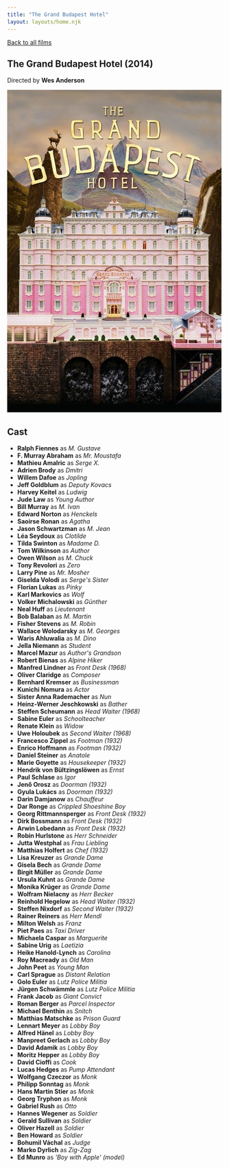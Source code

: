 ```yaml
---
title: "The Grand Budapest Hotel"
layout: layouts/home.njk
---
```


<a href="../">Back to all films</a>

<article class="film">
  <h1>The Grand Budapest Hotel (2014)</h1>

  <p class="director">
    Directed by <strong>Wes Anderson</strong>
  </p>

  <img src="../films/posters/the-grand-budapest-hotel.jpg" alt="">

  <h2>
    Cast
  </h2>
  <ul>
    <li><strong>Ralph Fiennes</strong> as <em>M. Gustave</em></li>
<li><strong>F. Murray Abraham</strong> as <em>Mr. Moustafa</em></li>
<li><strong>Mathieu Amalric</strong> as <em>Serge X.</em></li>
<li><strong>Adrien Brody</strong> as <em>Dmitri</em></li>
<li><strong>Willem Dafoe</strong> as <em>Jopling</em></li>
<li><strong>Jeff Goldblum</strong> as <em>Deputy Kovacs</em></li>
<li><strong>Harvey Keitel</strong> as <em>Ludwig</em></li>
<li><strong>Jude Law</strong> as <em>Young Author</em></li>
<li><strong>Bill Murray</strong> as <em>M. Ivan</em></li>
<li><strong>Edward Norton</strong> as <em>Henckels</em></li>
<li><strong>Saoirse Ronan</strong> as <em>Agatha</em></li>
<li><strong>Jason Schwartzman</strong> as <em>M. Jean</em></li>
<li><strong>Léa Seydoux</strong> as <em>Clotilde</em></li>
<li><strong>Tilda Swinton</strong> as <em>Madame D.</em></li>
<li><strong>Tom Wilkinson</strong> as <em>Author</em></li>
<li><strong>Owen Wilson</strong> as <em>M. Chuck</em></li>
<li><strong>Tony Revolori</strong> as <em>Zero</em></li>
<li><strong>Larry Pine</strong> as <em>Mr. Mosher</em></li>
<li><strong>Giselda Volodi</strong> as <em>Serge's Sister</em></li>
<li><strong>Florian Lukas</strong> as <em>Pinky</em></li>
<li><strong>Karl Markovics</strong> as <em>Wolf</em></li>
<li><strong>Volker Michalowski</strong> as <em>Günther</em></li>
<li><strong>Neal Huff</strong> as <em>Lieutenant</em></li>
<li><strong>Bob Balaban</strong> as <em>M. Martin</em></li>
<li><strong>Fisher Stevens</strong> as <em>M. Robin</em></li>
<li><strong>Wallace Wolodarsky</strong> as <em>M. Georges</em></li>
<li><strong>Waris Ahluwalia</strong> as <em>M. Dino</em></li>
<li><strong>Jella Niemann</strong> as <em>Student</em></li>
<li><strong>Marcel Mazur</strong> as <em>Author's Grandson</em></li>
<li><strong>Robert Bienas</strong> as <em>Alpine Hiker</em></li>
<li><strong>Manfred Lindner</strong> as <em>Front Desk (1968)</em></li>
<li><strong>Oliver Claridge</strong> as <em>Composer</em></li>
<li><strong>Bernhard Kremser</strong> as <em>Businessman</em></li>
<li><strong>Kunichi Nomura</strong> as <em>Actor</em></li>
<li><strong>Sister Anna Rademacher</strong> as <em>Nun</em></li>
<li><strong>Heinz-Werner Jeschkowski</strong> as <em>Bather</em></li>
<li><strong>Steffen Scheumann</strong> as <em>Head Waiter (1968)</em></li>
<li><strong>Sabine Euler</strong> as <em>Schoolteacher</em></li>
<li><strong>Renate Klein</strong> as <em>Widow</em></li>
<li><strong>Uwe Holoubek</strong> as <em>Second Waiter (1968)</em></li>
<li><strong>Francesco Zippel</strong> as <em>Footman (1932)</em></li>
<li><strong>Enrico Hoffmann</strong> as <em>Footman (1932)</em></li>
<li><strong>Daniel Steiner</strong> as <em>Anatole</em></li>
<li><strong>Marie Goyette</strong> as <em>Housekeeper (1932)</em></li>
<li><strong>Hendrik von Bültzingslöwen</strong> as <em>Ernst</em></li>
<li><strong>Paul Schlase</strong> as <em>Igor</em></li>
<li><strong>Jenő Orosz</strong> as <em>Doorman (1932)</em></li>
<li><strong>Gyula Lukács</strong> as <em>Doorman (1932)</em></li>
<li><strong>Darin Damjanow</strong> as <em>Chauffeur</em></li>
<li><strong>Dar Ronge</strong> as <em>Crippled Shoeshine Boy</em></li>
<li><strong>Georg Rittmannsperger</strong> as <em>Front Desk (1932)</em></li>
<li><strong>Dirk Bossmann</strong> as <em>Front Desk (1932)</em></li>
<li><strong>Arwin Lobedann</strong> as <em>Front Desk (1932)</em></li>
<li><strong>Robin Hurlstone</strong> as <em>Herr Schneider</em></li>
<li><strong>Jutta Westphal</strong> as <em>Frau Liebling</em></li>
<li><strong>Matthias Holfert</strong> as <em>Chef (1932)</em></li>
<li><strong>Lisa Kreuzer</strong> as <em>Grande Dame</em></li>
<li><strong>Gisela Bech</strong> as <em>Grande Dame</em></li>
<li><strong>Birgit Müller</strong> as <em>Grande Dame</em></li>
<li><strong>Ursula Kuhnt</strong> as <em>Grande Dame</em></li>
<li><strong>Monika Krüger</strong> as <em>Grande Dame</em></li>
<li><strong>Wolfram Nielacny</strong> as <em>Herr Becker</em></li>
<li><strong>Reinhold Hegelow</strong> as <em>Head Waiter (1932)</em></li>
<li><strong>Steffen Nixdorf</strong> as <em>Second Waiter (1932)</em></li>
<li><strong>Rainer Reiners</strong> as <em>Herr Mendl</em></li>
<li><strong>Milton Welsh</strong> as <em>Franz</em></li>
<li><strong>Piet Paes</strong> as <em>Taxi Driver</em></li>
<li><strong>Michaela Caspar</strong> as <em>Marguerite</em></li>
<li><strong>Sabine Urig</strong> as <em>Laetizia</em></li>
<li><strong>Heike Hanold-Lynch</strong> as <em>Carolina</em></li>
<li><strong>Roy Macready</strong> as <em>Old Man</em></li>
<li><strong>John Peet</strong> as <em>Young Man</em></li>
<li><strong>Carl Sprague</strong> as <em>Distant Relation</em></li>
<li><strong>Golo Euler</strong> as <em>Lutz Police Militia</em></li>
<li><strong>Jürgen Schwämmle</strong> as <em>Lutz Police Militia</em></li>
<li><strong>Frank Jacob</strong> as <em>Giant Convict</em></li>
<li><strong>Roman Berger</strong> as <em>Parcel Inspector</em></li>
<li><strong>Michael Benthin</strong> as <em>Snitch</em></li>
<li><strong>Matthias Matschke</strong> as <em>Prison Guard</em></li>
<li><strong>Lennart Meyer</strong> as <em>Lobby Boy</em></li>
<li><strong>Alfred Hänel</strong> as <em>Lobby Boy</em></li>
<li><strong>Manpreet Gerlach</strong> as <em>Lobby Boy</em></li>
<li><strong>David Adamik</strong> as <em>Lobby Boy</em></li>
<li><strong>Moritz Hepper</strong> as <em>Lobby Boy</em></li>
<li><strong>David Cioffi</strong> as <em>Cook</em></li>
<li><strong>Lucas Hedges</strong> as <em>Pump Attendant</em></li>
<li><strong>Wolfgang Czeczor</strong> as <em>Monk</em></li>
<li><strong>Philipp Sonntag</strong> as <em>Monk</em></li>
<li><strong>Hans Martin Stier</strong> as <em>Monk</em></li>
<li><strong>Georg Tryphon</strong> as <em>Monk</em></li>
<li><strong>Gabriel Rush</strong> as <em>Otto</em></li>
<li><strong>Hannes Wegener</strong> as <em>Soldier</em></li>
<li><strong>Gerald Sullivan</strong> as <em>Soldier</em></li>
<li><strong>Oliver Hazell</strong> as <em>Soldier</em></li>
<li><strong>Ben Howard</strong> as <em>Soldier</em></li>
<li><strong>Bohumil Váchal</strong> as <em>Judge</em></li>
<li><strong>Marko Dyrlich</strong> as <em>Zig-Zag</em></li>
<li><strong>Ed Munro</strong> as <em>'Boy with Apple' (model)</em></li>
  </ul>
</article>
